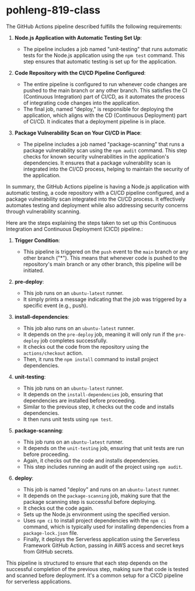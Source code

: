 # pohleng-819-class

The GitHub Actions pipeline described fulfills the following requirements:

1. **Node.js Application with Automatic Testing Set Up**:
   - The pipeline includes a job named "unit-testing" that runs automatic tests for the Node.js application using the `npm test` command. This step ensures that automatic testing is set up for the application.

2. **Code Repository with the CI/CD Pipeline Configured**:
   - The entire pipeline is configured to run whenever code changes are pushed to the main branch or any other branch. This satisfies the CI (Continuous Integration) part of CI/CD, as it automates the process of integrating code changes into the application.
   - The final job, named "deploy," is responsible for deploying the application, which aligns with the CD (Continuous Deployment) part of CI/CD. It indicates that a deployment pipeline is in place.

3. **Package Vulnerability Scan on Your CI/CD in Place**:
   - The pipeline includes a job named "package-scanning" that runs a package vulnerability scan using the `npm audit` command. This step checks for known security vulnerabilities in the application's dependencies. It ensures that a package vulnerability scan is integrated into the CI/CD process, helping to maintain the security of the application.

In summary, the GitHub Actions pipeline is having a Node.js application with automatic testing, a code repository with a CI/CD pipeline configured, and a package vulnerability scan integrated into the CI/CD process. It effectively automates testing and deployment while also addressing security concerns through vulnerability scanning.


Here are the steps explaining the steps taken to set up this Continuous Integration and Continuous Deployment (CICD) pipeline.:

1. **Trigger Condition**:
   - This pipeline is triggered on the `push` event to the `main` branch or any other branch ("*"). This means that whenever code is pushed to the repository's main branch or any other branch, this pipeline will be initiated.

2. **pre-deploy**:
   - This job runs on an `ubuntu-latest` runner.
   - It simply prints a message indicating that the job was triggered by a specific event (e.g., push).

3. **install-dependencies**:
   - This job also runs on an `ubuntu-latest` runner.
   - It depends on the `pre-deploy` job, meaning it will only run if the `pre-deploy` job completes successfully.
   - It checks out the code from the repository using the `actions/checkout` action.
   - Then, it runs the `npm install` command to install project dependencies.

4. **unit-testing**:
   - This job runs on an `ubuntu-latest` runner.
   - It depends on the `install-dependencies` job, ensuring that dependencies are installed before proceeding.
   - Similar to the previous step, it checks out the code and installs dependencies.
   - It then runs unit tests using `npm test`.

5. **package-scanning**:
   - This job runs on an `ubuntu-latest` runner.
   - It depends on the `unit-testing` job, ensuring that unit tests are run before proceeding.
   - Again, it checks out the code and installs dependencies.
   - This step includes running an audit of the project using `npm audit`.

6. **deploy**:
   - This job is named "deploy" and runs on an `ubuntu-latest` runner.
   - It depends on the `package-scanning` job, making sure that the package scanning step is successful before deploying.
   - It checks out the code again.
   - Sets up the Node.js environment using the specified version.
   - Uses `npm ci` to install project dependencies with the `npm ci` command, which is typically used for installing dependencies from a `package-lock.json` file.
   - Finally, it deploys the Serverless application using the Serverless Framework GitHub Action, passing in AWS access and secret keys from GitHub secrets.

This pipeline is structured to ensure that each step depends on the successful completion of the previous step, making sure that code is tested and scanned before deployment. It's a common setup for a CICD pipeline for serverless applications. 

